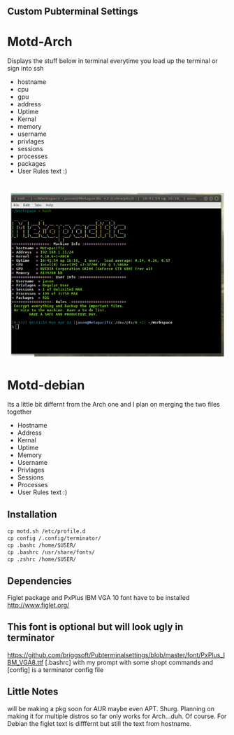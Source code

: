 ## Custom Pubterminal Settings

# Motd-Arch
Displays the stuff below in terminal everytime you load up the terminal or sign into ssh
* hostname
* cpu
* gpu
* address
* Uptime
* Kernal
* memory
* username
* privlages
* sessions
* processes
* packages
* User Rules text :)


# ![image](https://github.com/briggsoft/Pubterminalsettings/blob/master/images/pubterm2.png?raw=true)


# Motd-debian
Its a little bit differnt from the Arch one and I plan on merging the two files together
* Hostname
* Address
* Kernal
* Uptime
* Memory
* Username
* Privlages
* Sessions
* Processes
* User Rules text :)

## Installation
```shell
cp motd.sh /etc/profile.d
cp config /.config/terminator/
cp .bashc /home/$USER/
cp .bashrc /usr/share/fonts/
cp .zshrc /home/$USER/
```

## Dependencies
Figlet package and PxPlus IBM VGA 10 font have to be installed
http://www.figlet.org/


## This font is optional but will look ugly in terminator
https://github.com/briggsoft/Pubterminalsettings/blob/master/font/PxPlus_IBM_VGA8.ttf
[.bashrc] with my prompt with some shopt commands
and [config] is a terminator config file

## Little Notes
will be making a pkg soon for AUR maybe even APT. Shurg.
Planning on making it for multiple distros so far only works for Arch...duh. Of course.
For Debian the figlet text is difffernt but still the text from hostname.


